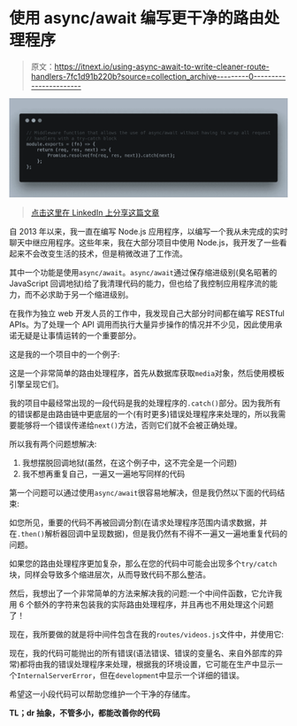 # 使用 async/await 编写更干净的路由处理程序

> 原文：<https://itnext.io/using-async-await-to-write-cleaner-route-handlers-7fc1d91b220b?source=collection_archive---------0----------------------->

![](img/ec6ee47b7f6c3dc634c18cdb4987f171.png)

> [点击这里在 LinkedIn 上分享这篇文章](https://www.linkedin.com/cws/share?url=https%3A%2F%2Fitnext.io%2Fusing-async-await-to-write-cleaner-route-handlers-7fc1d91b220b%3Futm_source%3Dmedium_sharelink%26utm_medium%3Dsocial%26utm_campaign%3Dbuffer)

自 2013 年以来，我一直在编写 Node.js 应用程序，以编写一个我从未完成的实时聊天中继应用程序。这些年来，我在大部分项目中使用 Node.js，我开发了一些看起来不会改变生活的技术，但是稍微改进了工作流。

其中一个功能是使用`async/await`。`async/await`通过保存缩进级别(臭名昭著的 JavaScript 回调地狱)给了我清理代码的能力，但也给了我控制应用程序流的能力，而不必求助于另一个缩进级别。

在我作为独立 web 开发人员的工作中，我发现自己大部分时间都在编写 RESTful APIs。为了处理一个 API 调用而执行大量异步操作的情况并不少见，因此使用承诺无疑是让事情运转的一个重要部分。

这是我的一个项目中的一个例子:

这是一个非常简单的路由处理程序，首先从数据库获取`media`对象，然后使用模板引擎呈现它们。

我的项目中最经常出现的一段代码是我的处理程序的`.catch()`部分。因为我所有的错误都是由路由链中更底层的一个(有时更多)错误处理程序来处理的，所以我需要能够将一个错误传递给`next()`方法，否则它们就不会被正确处理。

所以我有两个问题想解决:

1.  我想摆脱回调地狱(虽然，在这个例子中，这不完全是一个问题)
2.  我不想再重复自己，一遍又一遍地写同样的代码

第一个问题可以通过使用`async/await`很容易地解决，但是我仍然以下面的代码结束:

如您所见，重要的代码不再被回调分割(在请求处理程序范围内请求数据，并在`.then()`解析器回调中呈现数据)，但是我仍然有不得不一遍又一遍地重复代码的问题。

如果您的路由处理程序更加复杂，那么在您的代码中可能会出现多个`try/catch`块，同样会导致多个缩进层次，从而导致代码不那么整洁。

然后，我想出了一个非常简单的方法来解决我的问题:一个中间件函数，它允许我用 6 个额外的字符来包装我的实际路由处理程序，并且再也不用处理这个问题了！

现在，我所要做的就是将中间件包含在我的`routes/videos.js`文件中，并使用它:

现在，我的代码可能抛出的所有错误(语法错误、错误的变量名、来自外部库的异常)都将由我的错误处理程序来处理，根据我的环境设置，它可能在生产中显示一个`InternalServerError`，但在`development`中显示一个详细的错误。

希望这一小段代码可以帮助您维护一个干净的存储库。

**TL；dr 抽象，不管多小，都能改善你的代码**